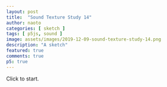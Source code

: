 ```yaml
---
layout: post
title:  "Sound Texture Study 14"
author: naoto
categories: [ sketch ]
tags: [ p5js, sound ]
image: assets/images/2019-12-09-sound-texture-study-14.png
description: "A sketch"
featured: true
comments: true
p5: true
---
```


<div id = "p5sketch">
  <!-- p5 instance will be created here -->
</div>

Click to start.

<script>
class ColorScheme {
  constructor(colorString) {
    this.colors = []; {
      let cc = colorString.split("/");
      let cs = cc[cc.length - 1].split("-");
      for (let i in cs) {
        let r = parseInt("0x" + cs[i].substring(0, 2));
        let g = parseInt("0x" + cs[i].substring(2, 4));
        let b = parseInt("0x" + cs[i].substring(4, 6));
        this.colors.push({
          r: r,
          g: g,
          b: b
        });
      }
      this.offset = 0;
    }
  }
  get(i) {
    i = Math.min(this.colors.length - 1, Math.max(0, i));
    return this.colors[(i + this.offset) % this.colors.length];
  }

}

var colorSchemes = [
  new ColorScheme("https://coolors.co/5386e4-7fc29b-b5ef8a-d7f171-817e9f"),
];

function setColor(parent, func, index, alpha) {
  if (alpha == undefined) alpha = 255;
  parent[func](colorSchemes[0].get(index).r, colorSchemes[0].get(index).g, colorSchemes[0].get(index).b, alpha);
}

// for cross browser compatibility
const AudioContext = window.AudioContext || window.webkitAudioContext;
const audioCtx = new AudioContext();

class AM {
  constructor() {
    this.amp = audioCtx.createGain();
    this.amp.gain.setValueAtTime(0.0, audioCtx.currentTime);
    this.amp.connect(audioCtx.destination);

    this.preAmp = audioCtx.createGain();
    this.preAmp.gain.setValueAtTime(0.0, audioCtx.currentTime);
    this.preAmp.connect(this.amp);

    this.osc = audioCtx.createOscillator();
    this.osc.type = 'sine';
    this.osc.frequency.setValueAtTime(0, audioCtx.currentTime);
    this.osc.connect(this.preAmp);

    this.modGain = audioCtx.createGain();
    this.modGain.gain.value = 0;
    this.modGain.connect(this.preAmp.gain);

    this.lfo = audioCtx.createOscillator();
    this.lfo.type = 'sine';
    this.lfo.frequency.setValueAtTime(16, audioCtx.currentTime);
    this.lfo.connect(this.modGain);

    this.started = false;
  }

  start() {
    if (this.started == false) {
      this.osc.start();
      this.lfo.start();
      this.started = true;
    }
    this.modGain.gain.value = 1;
    this.amp.gain.setValueAtTime(0.1, audioCtx.currentTime);
  }

  freq(f) {
    if (isNaN(f)) return;
    this.osc.frequency.setValueAtTime(f, audioCtx.currentTime);
  }

  stop() {
    this.preAmp.gain.setValueAtTime(0.0, audioCtx.currentTime);
    this.amp.gain.setValueAtTime(0.0, audioCtx.currentTime);
  }
}

class FM {
  constructor() {
    this.amp = audioCtx.createGain();
    this.amp.gain.setValueAtTime(0.0, audioCtx.currentTime);
    this.amp.connect(audioCtx.destination);

    this.biquadFilter = audioCtx.createBiquadFilter();
    this.biquadFilter.type = 'lowpass';
    this.biquadFilter.Q.setValueAtTime(1, audioCtx.currentTime);
    this.biquadFilter.frequency.setValueAtTime(0, audioCtx.currentTime);
    this.biquadFilter.gain.setValueAtTime(50, audioCtx.currentTime);
    this.biquadFilter.connect(this.amp);

    this.osc = audioCtx.createOscillator();
    this.osc.type = 'sine';
    this.osc.frequency.setValueAtTime(0, audioCtx.currentTime);
    this.osc.connect(this.biquadFilter);

    this.modGain = audioCtx.createGain();
    this.modGain.gain.value = 100;
    this.modGain.connect(this.osc.frequency);

    this.lfo = audioCtx.createOscillator();
    this.lfo.type = 'sine';
    this.lfo.frequency.setValueAtTime(32, audioCtx.currentTime);
    this.lfo.connect(this.modGain);

    this.started = false;
  }

  start() {
    if (this.started == false) {
      this.osc.start();
      this.lfo.start();
      this.started = true;
    }
    this.amp.gain.setValueAtTime(0.1, audioCtx.currentTime);
  }

  freq(f) {
    if (isNaN(f)) return;
    this.biquadFilter.frequency.setValueAtTime(f * 2, audioCtx.currentTime);
    this.osc.frequency.setValueAtTime(f, audioCtx.currentTime);
  }

  stop() {
    this.amp.gain.setValueAtTime(0, audioCtx.currentTime);
  }
}

const s = (p) => {
  const synths = {};

  let freq = 440;
  let pointer = 0;
  let codeInput;
  let runButton;
  let output;
  let tokens = [];

  let isPlaying = false;
  let prevChar = '';

  let codeBase = '<<<<440f<<+40>>><nnn=nnn=><440f<<<+20>>><<n=n=n=n=>>=1800~';
  let pastCommands = [];
  let colorShift = 1;

  let pg0, pg1, pg2;
  let pgb0, pgb1;
  let pgInvertMask;

  p.setup = () => {
    p.createCanvas(400, 400);
    p.frameRate(30);

    pg0 = p.createGraphics(400, 400);
    pg1 = p.createGraphics(400, 400);
    pg2 = p.createGraphics(400, 400);
    pgb0 = p.createGraphics(400, 400);
    pgb1 = p.createGraphics(400, 400);
    pgInvertMask = p.createGraphics(400, 400);

    synths['~'] = new p5.Oscillator(freq, 'sine');
    synths['a'] = new AM();
    synths['f'] = new FM();
    synths['N'] = new p5.Oscillator(freq, 'sawtooth');
    synths['^'] = new p5.Oscillator(freq, 'triangle');
    synths['['] = new p5.Oscillator(freq, 'square');
    synths['n'] = new p5.Noise('white');

    codeInput = p.createInput(codeBase);
    codeInput.size(p.width);

    codeInput.elt.onkeyup = runButtonClicked;
  }

  p.mouseClicked = () => {
    runButtonClicked();
  }

  let hiCount = 0;

  const maskDraw = (pg) => {
    pg.push();
    // setColor(pg, 'background', 0);
    pg.background(0);
    pg.translate(p.width / 2, p.height / 2);
    let shapeFuncs = [
      (p, w, x, y) => {
        p.rect(x, y, w, w);
      },
      (p, w, x, y) => {
        p.ellipse(x, y, w, w);
      },
      (p, w, x, y) => {
        p.push();
        p.translate(x, y);
        p.line(-w / 2, 0, w / 2, 0);
        p.line(0, -w / 2, 0, w / 2);
        p.pop();
      },
    ]

    if (!isNaN(node)) {
      pastCommands.push(freq);
    } else {
      pastCommands.push(node);
    }
    if (pastCommands.length > 15 * 15) pastCommands.shift();
    pointer++;

    if (!isNaN(node) && node > 1000) {
      colorShift++;
      if (colorShift > 3) colorShift = 0;
    }
    let h = p.width / 16;
    pg.rectMode(p.CENTER);
    for (let i = 0; i < pastCommands.length; i++) {
      const index = (i - (p.frameCount % pastCommands.length) + pastCommands.length) % pastCommands.length;
      const command = pastCommands[index];

      if (!isNaN(command)) {
        if (index == pastCommands.length - 1) {
          // setColor(pg, 'fill', 1);
          pg.fill(255);
          pg.noStroke();
        } else {
          // setColor(pg, 'fill', 2);
          pg.fill(255);
          pg.noStroke();
        }
        pg.strokeWeight(h / 8);
        if (command > 1000) {
          if (!isNaN(node) && node > 1000) {
            hiCount++;
          }
          pg.stroke(255);
          // setColor(pg, 'stroke', 3);
          shapeFuncs[2](pg, h * 4, (i % 15 + 1 - 8) * h, Math.floor(i / 15 - 7) * h);
        } else {
          shapeFuncs[0](pg, h, (i % 15 + 1 - 8) * h, Math.floor(i / 15 - 7) * h);
        }
      } else if (command == '=') {} else {
        if (index == pastCommands.length - 1) {
          // setColor(pg, 'fill', 3);
          pg.fill(255);
          pg.noStroke();
        } else {
          // setColor(pg, 'fill', 1);
          pg.fill(255);
          pg.noStroke();
        }
        // p.text(command, 0, (i+1) * h);
        pg.strokeWeight(h / 8);
        shapeFuncs[1](pg, h / 2, (i % 15 + 1 - 8) * h, Math.floor(i / 15 - 7) * h);
      }
    }
    pg.pop();
  }
  const patternDraw = (pg) => {
    pg.push();
    // pg.background(0);
    setColor(pg, 'background', 0);
    pg.translate(pg.width / 2, pg.height / 2);
    pg.noStroke();
    // pg.fill(255);
    setColor(pg, 'fill', 3);
    pg.rotate(Math.PI * 0.25 * hiCount);
    let n = 4;
    let r = pg.width / 1.4 / n;
    pg.rectMode(p.CENTER);
    for (let i = -n; i <= n; i++) {
      pg.rect(i * r, 0, p.map(p.frameCount % 64, 0, 63, r / 2, r), pg.height * 2);
    }
    pg.pop();
  }
  const blendDraw = (pg) => {
    pg.push();
    pg.blendMode(p.BLEND);
    pg.background(0);
    pg.image(pg0, 0, 0);
    pg.blendMode(p.MULTIPLY);
    pg.image(pg1, 0, 0);
  }
  const blobFunc = (p, R) => {
    p.beginShape();
    const n = 128;
    let x = 0;
    // if (curSynth == 'f' && freq < 11000) x = 0.2;
    x = 0.2;
    for (let i = 0; i < n; i++) {
      const th = i / n * 2 * Math.PI;
      let r = R * (1 + x * Math.random());
      p.vertex(r * Math.cos(th), r * Math.sin(th));
    }
    p.endShape(p.CLOSE);
  }
  const waveFunc = (p) => {
    p.beginShape();
    const n = 128;
    let x = 0;
    if (curSynth == 'f' && freq < 11000) x = 0.02;
    p.vertex(0, p.height);
    for (let i = 0; i <= n; i++) {
      const th = i / n * 8 * Math.PI + p.millis();
      let r = x * (Math.sin(th));
      p.vertex(i / n * p.width, p.height * (0.5 + r));
    }
    p.vertex(p.width, p.height);
    p.endShape(p.CLOSE);
  }
  const backDraw = (pg) => {
    pg.push();
    setColor(pg, 'background', 0);
    setColor(pg, 'fill', 2);
    pg.strokeWeight(pg.width / 64);
    pg.noStroke();
    if(node == 'n' || lastNode == 'n') {
      pg.translate(pg.width / 2, pg.height / 2);
      blobFunc(pg, pg.width / 3);
    }
    else {
      waveFunc(pg);
    }
    pg.pop();
  }

  let node;
  let lastNode;
  let curSynth;

  p.draw = () => {
    const t = p.millis() * 0.001;

    if (isPlaying) {
      if (pointer < tokens.length) {
        lastNode = node;
        node = tokens[pointer];
        execute(node);
      } else {
        isPlaying = false;
      }
    } else {
      for (const key in synths) {
        synths[key].stop();
      }
      prevChar = '';
    }

    backDraw(pg2);
    patternDraw(pg0);
    maskDraw(pg1);
    blendDraw(pgb0);

    pgInvertMask.blendMode(p.BLEND);
    pgInvertMask.background(255);
    pgInvertMask.blendMode(p.DIFFERENCE);
    pgInvertMask.image(pg1, 0, 0);

    pgb1.blendMode(p.BLEND);
    pgb1.background(0);
    pgb1.image(pg2, 0, 0);
    pgb1.blendMode(p.MULTIPLY);
    pgb1.image(pgInvertMask, 0, 0);

    p.blendMode(p.BLEND);
    p.background(0);
    p.image(pgb1, 0, 0);
    p.blendMode(p.ADD);
    p.image(pgb0, 0, 0);
  }

  let runButtonClicked = () => {
    isPlaying = true;

    let code = codeInput.value();
    let unbalancedBrackets = (code.split("<").length - 1) - (code.split(">").length - 1);
    if (unbalancedBrackets > 0) {
      code += '>'.repeat(unbalancedBrackets);
    }
    code = unpack(code);

    while (code.indexOf('<') > -1) {
      code = unpack(code);
    }

    let lex = code.match(/(\D+)|[+-]?(\d*[.])?\d+/gi);
    parse(lex);
  }

  let unpack = (code, index) => {
    let pointer = 0;
    let result = '';
    let start = 0;
    let end = 0;
    let stack = 0;

    let peek = () => {
      return code[pointer];
    }

    let consume = () => {
      pointer++;
    }

    while (pointer < code.length) {
      let t = peek();
      if (t === "<") {
        if (stack == 0) {
          start = pointer;
        }
        stack++;
      } else if (t === ">") {
        end = pointer;
        stack--;
        if (stack == 0) {
          result += code.slice(start + 1, end).repeat(2);
        }
      } else {
        if (stack == 0) {
          result += t;
        }
      }
      consume();
    }

    return result;
  }


  let parse = (l) => {
    pointer = 0;
    tokens = [];
    if (l) {
      for (let i = 0; i < l.length; i++) {
        if (isNaN(l[i])) {
          let chars = l[i].split('');
          for (let j = 0; j < chars.length; j++) {
            tokens.push(chars[j]);
          }
        } else {
          tokens.push(l[i]);
        }
      }
    }
  }

  let execute = (t) => {
    if (t != prevChar) {
      if (isNaN(t)) {
        switch (t) {
          case '~':
          case 'a':
          case 'f':
          case 'N':
          case '^':
          case '[':
            curSynth = t;
            synths[t].start();
            break;
          case '=':
            curSynth = '';
            for (const key in synths) {
              synths[key].stop();
            }
            break;
          case '+':
          case '-':
          case '*':
          case '/':
          case '<':
          case '>':
            break;
          default:
            curSynth = 'n';
            synths.n.start();
        }
      } else {
        if (prevChar == "+") {
          freq += parseFloat(t);
        } else if (prevChar == "-") {
          freq -= parseFloat(t);
        } else if (prevChar == "*") {
          freq *= parseFloat(t);
        } else if (prevChar == "/") {
          freq /= parseFloat(t);
        } else {
          freq = parseFloat(t);
        }

        if (freq == 0) freq = p.random(11000);

        if (isNaN(freq) == false) {
          for (const key in synths) {
            if (key != 'n') {
              synths[key].freq(freq);
            }
          }
        }
      }
    }
    prevChar = t;
  }
}

let myp5 = new p5(s, document.getElementById('p5sketch'));
</script>